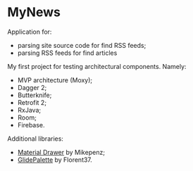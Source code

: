 # MyNews

Application for:
- parsing site source code for find RSS feeds;
- parsing RSS feeds for find articles

My first project for testing architectural components. Namely: 
- MVP architecture (Moxy);
- Dagger 2;
- Butterknife;
- Retrofit 2;
- RxJava;
- Room;
- Firebase. 


Additional libraries:
- <a href="https://github.com/mikepenz/MaterialDrawer">Material Drawer</a> by Mikepenz;
- <a href="https://github.com/florent37/GlidePalette">GlidePalette</a> by Florent37.
